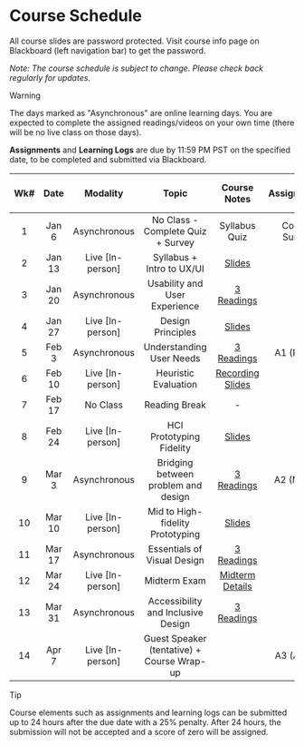 <!-- markdownlint-disable -->

# Course Schedule

All course slides are password protected. Visit course info page on Blackboard (left navigation bar) to get the password.

*Note: The course schedule is subject to change. Please check back regularly for updates.*

> [!WARNING]
> The days marked as "Asynchronous" are online learning days. You are expected to complete the assigned readings/videos on your own time (there will be no live class on those days). 

 **Assignments** and **Learning Logs** are due by 11:59 PM PST on the specified date, to be completed and submitted via Blackboard.


| **Wk#** | **Date** |   **Modality**   |                 **Topic**                  |           **Course Notes**           | **Assignments** | **Learning Logs (LL)** |
| :-----: | :------: | :--------------: | :----------------------------------------: | :----------------------------------: | :-------------: | :--------------------: |
|    1    |  Jan 6   |   Asynchronous   |     No Class - Complete Quiz + Survey      |            Syllabus Quiz             |  Course Survey  |      LL0 (Jan 13)      |
|    2    |  Jan 13  | Live [In-person] |         Syllabus + Intro to UX/UI          | [Slides](http://tiny.cc/350-SP25-W1) |                 |      LL1 (Jan 20)      |
|    3    |  Jan 20  |   Asynchronous   |       Usability and User Experience        |   [3 Readings](readings.md#week-3)   |                 |      LL2 (Jan 27)      |
|    4    |  Jan 27  | Live [In-person] |             Design Principles              | [Slides](http://tiny.cc/350-SP25-W4) |                 |      LL3 (Feb 3)       |
|    5    |  Feb 3   |   Asynchronous   |          Understanding User Needs          |   [3 Readings](readings.md#week-5)   |   A1 (Feb 4)    |      LL4 (Feb 10)      |
|    6    |  Feb 10  | Live [In-person] |            Heuristic Evaluation            |              [Recording](http://tiny.cc/350-W6-Recording) <br> [Slides](http://tiny.cc/350-SP25-W6)               |                 |      LL5 (Feb 18)      |
|    7    |  Feb 17  |     No Class     |               Reading Break                |                  -                   |        -        |           -            |
|    8    |  Feb 24  | Live [In-person] |          HCI Prototyping Fidelity          |               [Slides](http://tiny.cc/350-SP25-W8)               |                 |      LL6 (Mar 3)       |
|    9    |  Mar 3   |   Asynchronous   |    Bridging between problem and design     |   [3 Readings](readings.md#week-9)   |   A2 (Mar 4)    |      LL7 (Mar 10)      |
|   10    |  Mar 10  | Live [In-person] |      Mid to High-fidelity Prototyping      |               [Slides](http://tiny.cc/350-SP25-W10)               |                 |      LL8 (Mar 17)      |
|   11    |  Mar 17  |   Asynchronous   |        Essentials of Visual Design         |  [3 Readings](readings.md#week-11)   |                 |      LL9 (Mar 24)      |
|   12    |  Mar 24  | Live [In-person] |                Midterm Exam                |            [Midterm Details](midterm.md)                          |                 |                        |
|   13    |  Mar 31  |   Asynchronous   |     Accessibility and Inclusive Design     |  [3 Readings](readings.md#week-13)   |                 |      LL10 (Apr 7)      |
|   14    |  Apr 7   | Live [In-person] | Guest Speaker (tentative) + Course Wrap-up |                                      |   A3 (Apr 8)    |                        |


> [!TIP]
> Course elements such as assignments and learning logs can be submitted up to 24 hours after the due date with a 25% penalty. After 24 hours, the submission will not be accepted and a score of zero will be assigned.
